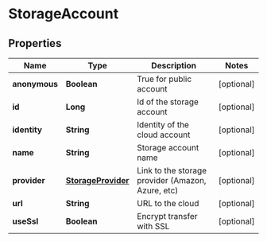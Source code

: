 
# StorageAccount

## Properties
Name | Type | Description | Notes
------------ | ------------- | ------------- | -------------
**anonymous** | **Boolean** | True for public account |  [optional]
**id** | **Long** | Id of the storage account |  [optional]
**identity** | **String** | Identity of the cloud account |  [optional]
**name** | **String** | Storage account name |  [optional]
**provider** | [**StorageProvider**](StorageProvider.md) | Link to the storage provider (Amazon, Azure, etc) |  [optional]
**url** | **String** | URL to the cloud |  [optional]
**useSsl** | **Boolean** | Encrypt transfer with SSL |  [optional]



